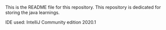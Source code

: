 This is the README file for this repository.
This repository is dedicated for storing the java learnings.

IDE used: IntelliJ Community edition 2020.1
